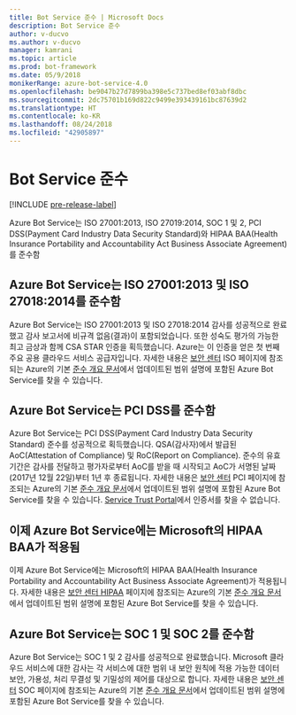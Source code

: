 ```yaml
---
title: Bot Service 준수 | Microsoft Docs
description: Bot Service 준수
author: v-ducvo
ms.author: v-ducvo
manager: kamrani
ms.topic: article
ms.prod: bot-framework
ms.date: 05/9/2018
monikerRange: azure-bot-service-4.0
ms.openlocfilehash: be9047b27d7899ba398e5c737bed8ef03abf8dbc
ms.sourcegitcommit: 2dc75701b169d822c9499e393439161bc87639d2
ms.translationtype: HT
ms.contentlocale: ko-KR
ms.lasthandoff: 08/24/2018
ms.locfileid: "42905897"
---
```

# <a name="bot-service-compliance"></a>Bot Service 준수

[!INCLUDE [pre-release-label](../includes/pre-release-label.md)]

Azure Bot Service는 ISO 27001:2013, ISO 27019:2014, SOC 1 및 2, PCI DSS(Payment Card Industry Data Security Standard)와 HIPAA BAA(Health Insurance Portability and Accountability Act Business Associate Agreement)를 준수함

## <a name="azure-bot-service-is-compliant-with-iso-270012013-and-iso-270182014"></a>Azure Bot Service는 ISO 27001:2013 및 ISO 27018:2014를 준수함 
Azure Bot Service는 ISO 27001:2013 및 ISO 27018:2014 감사를 성공적으로 완료했고 감사 보고서에 비규격 없음(결과)이 포함되었습니다. 또한 성숙도 평가의 가능한 최고 금상과 함께 CSA STAR 인증을 획득했습니다.  Azure는 이 인증을 얻은 첫 번째 주요 공용 클라우드 서비스 공급자입니다. 자세한 내용은 [보안 센터](https://www.microsoft.com/en-us/trustcenter/compliance/iso-iec-27001) ISO 페이지에 참조되는 Azure의 기본 [준수 개요 문서](https://gallery.technet.microsoft.com/Overview-of-Azure-c1be3942)에서 업데이트된 범위 설명에 포함된 Azure Bot Service를 찾을 수 있습니다.  
 
## <a name="azure-bot-service-is-compliant-with-pci-dss"></a>Azure Bot Service는 PCI DSS를 준수함
Azure Bot Service는 PCI DSS(Payment Card Industry Data Security Standard) 준수를 성공적으로 획득했습니다. QSA(감사자)에서 발급된 AoC(Attestation of Compliance) 및 RoC(Report on Compliance). 준수의 유효 기간은 감사를 전달하고 평가자로부터 AoC를 받을 때 시작되고 AoC가 서명된 날짜(2017년 12월 22일)부터 1년 후 종료됩니다. 자세한 내용은 [보안 센터](https://www.microsoft.com/en-us/trustcenter/compliance/iso-iec-27001) PCI 페이지에 참조되는 Azure의 기본 [준수 개요 문서](https://gallery.technet.microsoft.com/Overview-of-Azure-c1be3942)에서 업데이트된 범위 설명에 포함된 Azure Bot Service를 찾을 수 있습니다.  [Service Trust Portal](https://servicetrust.microsoft.com/)에서 인증서를 찾을 수 없습니다.
 
## <a name="azure-bot-service-is-now-covered-under-microsofts-hipaa-baa"></a>이제 Azure Bot Service에는 Microsoft의 HIPAA BAA가 적용됨
이제 Azure Bot Service에는 Microsoft의 HIPAA BAA(Health Insurance Portability and Accountability Act Business Associate Agreement)가 적용됩니다. 자세한 내용은 [보안 센터 HIPAA](https://www.microsoft.com/en-us/TrustCenter/Compliance/HIPAA) 페이지에 참조되는 Azure의 기본 [준수 개요 문서](https://gallery.technet.microsoft.com/Overview-of-Azure-c1be3942)에서 업데이트된 범위 설명에 포함된 Azure Bot Service를 찾을 수 있습니다.  


## <a name="azure-bot-service-is-compliant-with-soc-1-and-soc-2"></a>Azure Bot Service는 SOC 1 및 SOC 2를 준수함 
Azure Bot Service는 SOC 1 및 2 감사를 성공적으로 완료했습니다. Microsoft 클라우드 서비스에 대한 감사는 각 서비스에 대한 범위 내 보안 원칙에 적용 가능한 데이터 보안, 가용성, 처리 무결성 및 기밀성의 제어를 대상으로 합니다. 자세한 내용은 [보안 센터](https://www.microsoft.com/en-us/trustcenter/compliance/iso-iec-27001) SOC 페이지에 참조되는 Azure의 기본 [준수 개요 문서](https://gallery.technet.microsoft.com/Overview-of-Azure-c1be3942)에서 업데이트된 범위 설명에 포함된 Azure Bot Service를 찾을 수 있습니다.  
 
